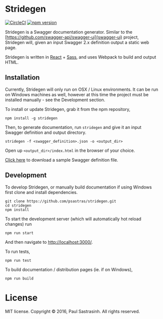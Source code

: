 # Stridegen

[![CircleCI](https://img.shields.io/circleci/project/psastras/stridegen/master.svg?maxAge=2592000)](https://circleci.com/gh/psastras/stridegen)
[![npm version](https://badge.fury.io/js/stridegen.svg)](https://badge.fury.io/js/stridegen)

Stridegen is a Swagger documentation generator.  Similar to the [https://github.com/swagger-api/swagger-ui](swagger-ui) project,
Stridegen will, given an input Swagger 2.x definition output a static web page.

Stridegen is written in [React](https://facebook.github.io/react/) + [Sass](http://sass-lang.com/), and uses Webpack to build and output HTML.

## Installation

Currently, Stridegen will only run on OSX / Linux environments.  It can be run on Windows machines as well, however at this time
the project must be installed manually - see the Development section.

To install or update Stridegen, grab it from the npm repository,
```
npm install -g stridegen
``` 
Then, to generate documentation, run `stridegen` and give it an input Swagger definition and output directory.

```
stridegen -f <swagger_definition>.json -o <output_dir>
```
Open up `<output_dir>/index.html` in the browser of your choice.

[Click here](https://github.com/psastras/stridegen/blob/master/src/watson.json) to download a sample Swagger definition file.

## Development

To develop Stridegen, or manually build documentation if using Windows first clone and install dependencies.

```
git clone https://github.com/psastras/stridegen.git
cd stridegen
npm install
```

To start the development server (which will automatically hot reload changes) run

```
npm run start
```

And then navigate to [http://localhost:3000/](http://localhost:3000/).

To run tests, 

```
npm run test
```

To build documentation / distribution pages (ie. if on Windows),

```
npm run build
```

# License

MIT license. Copyright © 2016, Paul Sastrasinh. All rights reserved.
